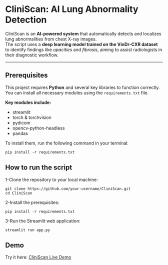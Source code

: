 # CliniScan: AI Lung Abnormality Detection

CliniScan is an **AI-powered system** that automatically detects and localizes lung abnormalities from chest X-ray images.  
The script uses a **deep learning model trained on the VinDr-CXR dataset** to identify findings like *opacities* and *fibrosis*, aiming to assist radiologists in their diagnostic workflow.

---

##  Prerequisites

This project requires **Python** and several key libraries to function correctly.  
You can install all necessary modules using the `requirements.txt` file.

**Key modules include:**
- streamlit  
- torch & torchvision  
- pydicom  
- opencv-python-headless  
- pandas  

To install them, run the following command in your terminal:
```
pip install -r requirements.txt 
```
## How to run the script

1-Clone the repository to your local machine:
```
git clone https://github.com/your-username/CliniScan.git
cd CliniScan
```

2-Install the prerequisites:
```
pip install -r requirements.txt
```

3-Run the Streamlit web application:
```
streamlit run app.py
```

## Demo

Try it here: [CliniScan Live Demo](https://h3thwfnntfkhbezuijtppi.streamlit.app/)
